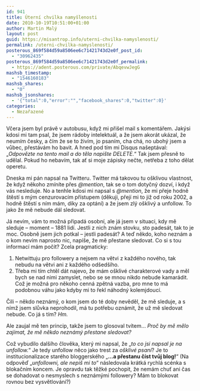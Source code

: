 ```yaml
---
id: 941
title: Úterní chvilka namyšlenosti
date: 2010-10-19T10:51:00+01:00
author: Martin Malý
layout: post
guid: https://misantrop.info/uterni-chvilka-namyslenosti/
permalink: /uterni-chvilka-namyslenosti/
posterous_869f584d59a8506ee6c71421743d2e0f_post_id:
  - "30962435"
posterous_869f584d59a8506ee6c71421743d2e0f_permalink:
  - https://adent.posterous.com/private/AbqevwJegG
mashsb_timestamp:
  - "1546160183"
mashsb_shares:
  - "0"
mashsb_jsonshares:
  - '{"total":0,"error":"","facebook_shares":0,"twitter":0}'
categories:
  - Nezařazené
---
```

Včera jsem byl právě v autobusu, když mi přišel mail s komentářem. Jakýsi kdosi mi tam psal, že jsem rádoby intelektuál, a že jsem akorát ukázal, že neumím česky, a čím že se to živím, jo psaním, cha chá, no ubohý jsem a vůbec, přestávám ho bavit. A hned pod tím mi Disqus našeptával: &#8222;_Odpovězte na tento mail a do těla napište DELETE._&#8220; Tak jsem přesně to udělal. Pokud ho nebavím, tak ať si moje zápisky nečte, netřeba z toho dělat operetu.

Dneska mi pán napsal na Twitteru. Twitter má takovou tu ošklivou vlastnost, že když někoho zmíníte přes _@mention_, tak se o tom dotyčný dozví, i když vás nesleduje. No a tenhle kdosi mi napsal s _@mention_, že mi přeje hodně štěstí s mým cenzurovacím přístupem (děkuji, přejí mi to již od roku 2002, a hodně štěstí s ním mám, díky za optání) a že jsem zlý ošklivý a unfollow. To jako že mě nebude dál sledovat.

Já nevím, vám to možná připadá osobní, ale já jsem v situaci, kdy mě sleduje &#8211; moment &#8211; 1881 lidí. Jestli z nich znám stovku, sto padesát, tak to je moc. Osobně jsem jich potkal &#8211; jestli padesát? A teď někdo, koho neznám a o kom nevím naprosto nic, napíše, že mě přestane sledovat. Co si s tou informací mám počít? Zcela pragmaticky:

  1. Netwittuju pro followery a nejsem na větvi z každého nového, tak nebudu na větvi ani z každého odšedšího.
  2. Třeba mi tím chtěl dát najevo, že mám ošklivé charakterové vady a měl bych se nad nimi zamyslet, nebo se se mnou nikdo nebude kamarádit. Což je možná pro někoho cenná zpětná vazba, pro mne to má podobnou váhu jako kdyby mi to řekl náhodný kolemjdoucí.

Čili &#8211; někdo neznámý, o kom jsem do té doby nevěděl, že mě sleduje, a s nímž jsem slůvka neprohodil, má tu potřebu oznámit, že už mě sledovat nebude. Co já s tím? _Hm._

Ale zaujal mě ten princip, takže jsem to glosoval tvítem&#8230; _Proč by mě mělo zajímat, že mě někdo neznámý přestane sledovat?_

Což vybudilo dalšího člověka, který mi napsal, že &#8222;_to co jsi napsal je na unfollow._&#8220; Je tedy unfollow něco jako trest za _ošklivé psaní_? Je to institucionalizace starého bloggerského &#8222;**&#8230;a přestanu číst tvůj blog!**&#8220; (Na odpověď &#8222;_unfollowni, ale nepiš mi to_&#8220; následovala krátká rychlá scénka s blokačním koncem. Je opravdu tak těžké pochopit, že nemám chuť ani čas se dohadovat o nesmyslech s neznámými followery? Mám to blokovat rovnou bez vysvětlování?)

&nbsp;